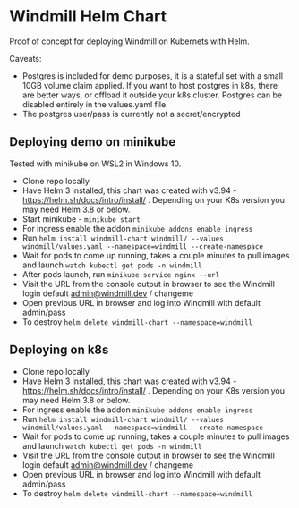 # Windmill Helm Chart

Proof of concept for deploying Windmill on Kubernets with Helm.  


Caveats:

* Postgres is included for demo purposes, it is a stateful set with a small 10GB volume claim applied.  If you want to host postgres in k8s, there are better ways, or offload it outside your k8s cluster.  Postgres can be disabled entirely in the values.yaml file.
* The postgres user/pass is currently not a secret/encrypted

## Deploying demo on minikube

Tested with minikube on WSL2 in Windows 10.

* Clone repo locally
* Have Helm 3 installed, this chart was created with v3.94 - https://helm.sh/docs/intro/install/ . Depending on your K8s version you may need Helm 3.8 or below.
* Start minikube - ```minikube start```
* For ingress enable the addon ```minikube addons enable ingress```
* Run ```helm install windmill-chart windmill/ --values windmill/values.yaml --namespace=windmill --create-namespace```
* Wait for pods to come up running, takes a couple minutes to pull images and launch ```watch kubectl get pods -n windmill``` 
* After pods launch, run ```minikube service nginx --url```
* Visit the URL from the console output in browser to see the Windmill login default admin@windmill.dev / changeme
* Open previous URL in browser and log into Windmill with default admin/pass
* To destroy ```helm delete windmill-chart --namespace=windmill```

## Deploying on k8s


* Clone repo locally
* Have Helm 3 installed, this chart was created with v3.94 - https://helm.sh/docs/intro/install/ . Depending on your K8s version you may need Helm 3.8 or below.
* For ingress enable the addon ```minikube addons enable ingress```
* Run ```helm install windmill-chart windmill/ --values windmill/values.yaml --namespace=windmill --create-namespace```
* Wait for pods to come up running, takes a couple minutes to pull images and launch ```watch kubectl get pods -n windmill``` 
* Visit the URL from the console output in browser to see the Windmill login default admin@windmill.dev / changeme
* Open previous URL in browser and log into Windmill with default admin/pass
* To destroy ```helm delete windmill-chart --namespace=windmill```

